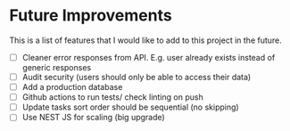 # Future Improvements

This is a list of features that I would like to add to this project in the future.

-   [ ] Cleaner error responses from API. E.g. user already exists instead of generic responses
-   [ ] Audit security (users should only be able to access their data)
-   [ ] Add a production database
-   [ ] Github actions to run tests/ check linting on push
-   [ ] Update tasks sort order should be sequential (no skipping)
-   [ ] Use NEST JS for scaling (big upgrade)
